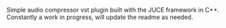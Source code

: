 Simple audio compressor vst plugin built with the JUCE framework in C++.
Constantly a work in progress, will update the readme as needed. 
